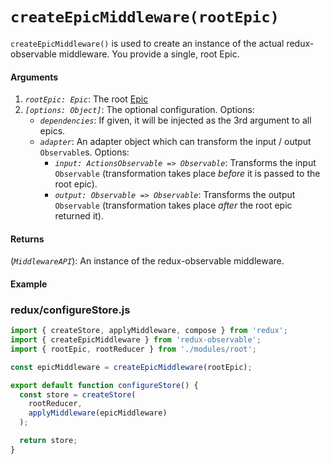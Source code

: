 # `createEpicMiddleware(rootEpic)`

`createEpicMiddleware()` is used to create an instance of the actual redux-observable middleware. You provide a single, root Epic.

#### Arguments

1. *`rootEpic: Epic`*: The root [Epic](../basics/Epics.md)
2. *`[options: Object]`*: The optional configuration. Options:
    * *`dependencies`*: If given, it will be injected as the 3rd argument to all epics.
    * *`adapter`*: An adapter object which can transform the input / output `Observable`s. Options:
       * *`input: ActionsObservable => Observable`*: Transforms the input `Observable` (transformation takes place *before* it is passed to the root epic).
       * *`output: Observable => Observable`*: Transforms the output `Observable` (transformation takes place *after* the root epic returned it).

#### Returns

(*`MiddlewareAPI`*): An instance of the redux-observable middleware.

#### Example

### redux/configureStore.js

```js
import { createStore, applyMiddleware, compose } from 'redux';
import { createEpicMiddleware } from 'redux-observable';
import { rootEpic, rootReducer } from './modules/root';

const epicMiddleware = createEpicMiddleware(rootEpic);

export default function configureStore() {
  const store = createStore(
    rootReducer,
	applyMiddleware(epicMiddleware)
  );

  return store;
}
```
